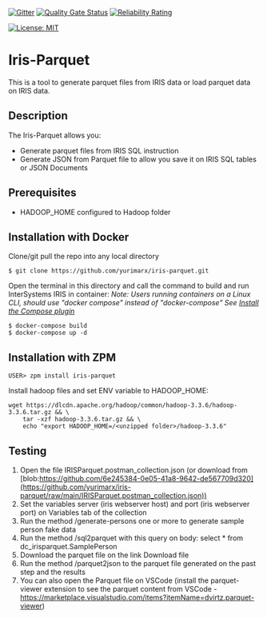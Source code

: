  [![Gitter](https://img.shields.io/badge/Available%20on-Intersystems%20Open%20Exchange-00b2a9.svg)](https://openexchange.intersystems.com/package/iris-parquet)
 [![Quality Gate Status](https://community.objectscriptquality.com/api/project_badges/measure?project=intersystems_iris_community%2Fjirisreport&metric=alert_status)](https://community.objectscriptquality.com/dashboard?id=intersystems_iris_community%2Firis-parquet)
 [![Reliability Rating](https://community.objectscriptquality.com/api/project_badges/measure?project=intersystems_iris_community%2Fjirisreport&metric=reliability_rating)](https://community.objectscriptquality.com/dashboard?id=intersystems_iris_community%2Firis-parquet)

[![License: MIT](https://img.shields.io/badge/License-MIT-blue.svg?style=flat&logo=AdGuard)](LICENSE)
# Iris-Parquet
This is a tool to generate parquet files from IRIS data or load parquet data on IRIS data.

## Description
The Iris-Parquet allows you:
* Generate parquet files from IRIS SQL instruction
* Generate JSON from Parquet file to allow you save it on IRIS SQL tables or JSON Documents


## Prerequisites
* HADOOP_HOME configured to Hadoop folder

## Installation with Docker

Clone/git pull the repo into any local directory

```
$ git clone https://github.com/yurimarx/iris-parquet.git
```

Open the terminal in this directory and call the command to build and run InterSystems IRIS in container:
*Note: Users running containers on a Linux CLI, should use "docker compose" instead of "docker-compose"*
*See [Install the Compose plugin](https://docs.docker.com/compose/install/linux/)*


```
$ docker-compose build
$ docker-compose up -d
```

## Installation with ZPM

```
USER> zpm install iris-parquet
```

Install hadoop files and set ENV variable to HADOOP_HOME:

```
wget https://dlcdn.apache.org/hadoop/common/hadoop-3.3.6/hadoop-3.3.6.tar.gz && \
    tar -xzf hadoop-3.3.6.tar.gz && \
    echo "export HADOOP_HOME=/<unzipped folder>/hadoop-3.3.6"
```

## Testing
1. Open the file IRISParquet.postman_collection.json (or download from [blob:https://github.com/6e245384-0e05-41a8-9642-de567709d320](https://github.com/yurimarx/iris-parquet/raw/main/IRISParquet.postman_collection.json))
2. Set the variables server (iris webserver host) and port (iris webserver port) on Variables tab of the collection
3. Run the method /generate-persons one or more to generate sample person fake data
4. Run the method /sql2parquet with this query on body: select * from dc_irisparquet.SamplePerson
5. Download the parquet file on the link Download file
6. Run the method /parquet2json to the parquet file generated on the past step and the results
7. You can also open the Parquet file on VSCode (install the parquet-viewer extension to see the parquet content from VSCode - https://marketplace.visualstudio.com/items?itemName=dvirtz.parquet-viewer)